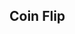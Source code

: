 <script>
import CoinFlip from '~components/tasks/examples/CoinFlip.vue'

export default {
  components: {
    CoinFlip
  }
}
</script>

## Coin Flip

<div class="showcase">
  <CoinFlip />
</div>

<!--
### Script

```js
export default {
  data: () => ({
    answer: ''
  }),

  tasks (t, { timeout }) {
    return {
      flipCoin: t(function * () {
        // Take some time before giving answer.
        this.answer = yield timeout(1000)
          .then(() => Math.random() < 0.5 ? 'Heads' : 'Tails')
      })
      // Don't allow repeat calls to fire (one flip at a time!).
      .flow('drop')
       // Cleanup after each flip.
      .beforeStart(() => {
        this.answer = ''
      })
    }
  }
}
```

### Template

```html
<div class="coin-flip">
  <p> Heads or Tails? {{ answer }} </p>
  <button @click="flipCoin.run()">
    {{ flipCoin.isActive ? 'May the odds be with you...' : 'Flip coin'}}
  </button>
</div>
``` -->
